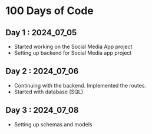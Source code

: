 # 100 Days of Code

## Day 1 : 2024_07_05 
- Started working on the Social Media App project 
- Setting up backend for Social Media app project

## Day 2 : 2024_07_06
- Continuing with the backend. Implemented the routes.
- Started with database (SQL)
  
## Day 3 : 2024_07_08
- Setting up schemas and models 
